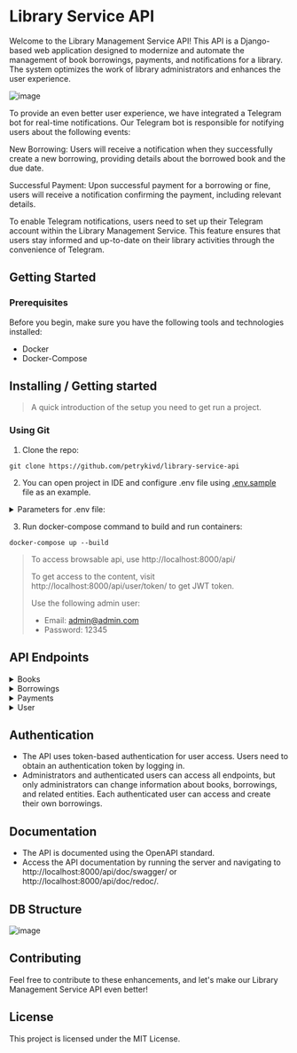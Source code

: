 # Library Service API

Welcome to the Library Management Service API! This API is a Django-based web application designed to modernize and automate the management of book borrowings, payments, and notifications for a library. The system optimizes the work of library administrators and enhances the user experience.

![image](https://github.com/petrykivd/library-service-api/assets/111526221/0786e87f-6d1c-4dcb-9c4e-3a3e4c10baf5)

To provide an even better user experience, we have integrated a Telegram bot for real-time notifications. Our Telegram bot is responsible for notifying users about the following events:

New Borrowing: Users will receive a notification when they successfully create a new borrowing, providing details about the borrowed book and the due date.

Successful Payment: Upon successful payment for a borrowing or fine, users will receive a notification confirming the payment, including relevant details.

To enable Telegram notifications, users need to set up their Telegram account within the Library Management Service. This feature ensures that users stay informed and up-to-date on their library activities through the convenience of Telegram.

## Getting Started

### Prerequisites

Before you begin, make sure you have the following tools and technologies installed:

- Docker
- Docker-Compose

## Installing / Getting started
> A quick introduction of the setup you need to get run a project.

### Using Git
1. Clone the repo:
```shell
git clone https://github.com/petrykivd/library-service-api
```
2. You can open project in IDE and configure .env file using [.env.sample](.env.sample) file as an example.
<details>
<summary>Parameters for .env file:</summary>

- **STRIPE_SECRET_KEY**: `Your Stripe Secret Key`
- **BOT_TOKEN**: `Your Bot Token`
- **ADMIN_GROUP**: `Your Admin Group in Telegram`
- **TURN_BOT_ON**: `True/False`
- **POSTGRES_DB**: `Your Postgres DB`
- **POSTGRES_USER**: `Your Postgres User`
- **POSTGRES_PASSWORD**: `Your password in DB`
- **POSTGRES_HOST** `Host of your DB`
- **POSTGRES_HOST** `Port of your DB`
</details>

3. Run docker-compose command to build and run containers:
```shell
docker-compose up --build
```
> To access browsable api, use http://localhost:8000/api/
> 
> To get access to the content, visit http://localhost:8000/api/user/token/ to get JWT token.
> 
> Use the following admin user:
> - Email: admin@admin.com
> - Password: 12345

## API Endpoints
<details>
  <summary>Books</summary>

- **List Books**: `GET /api/books/`
- **Create Book**: `POST /api/books/`
- **Retrieve Book**: `GET /api/books/{book_id}/`
- **Update Book**: `PUT /api/books/{book_id}/`
- **Partial Update** `PATCH /api/books/{book_id}/`
- **Delete Book**: `DELETE /api/books/{book_id}/`
- **Upload Astronomy Show Image**: `POST /api/books/{book_id}/upload-image/`
</details>

<details>
  <summary>Borrowings</summary>
  
**List Borrowings**: `GET /api/borrowings/`
- **Create Borrowing**: `POST /api/borrowings/`
- **Retrieve Borrowing**: `GET /api/borrowings/{borrowing_id}/`
- **Update Borrowing**: `PUT /api/borrowings/{borrowing_id}/`
- **Partial Update** `PATCH /api/borrowings/{borrowing_id}/`
- **Delete Borrowing**: `DELETE /api/borrowings/{borrowing_id}/`
</details>

<details>
  <summary>Payments</summary>
  
- **List Payments**: `GET /api/payments/`
- **Retrieve Payment**: `GET /api/payments/{payment_id}/`
- **Create Payment**: `POST /api/payments/`
- **Update Payment**: `PUT /api/payments/{payment_id}/`
- **Partial Update** `PATCH /api/payments/{payment_id}/`
- **Delete Payment**: `DELETE /api/payments/{payment_id}/`
</details>

<details>
  <summary>User</summary>
- **Information about current User**: `GET /api/user/me/`
- **Update User**: `PUT /api/user/me/`
- **Partial Update** `PATCH /api/user/me/`
- **Create new User** `POST /api/user/register/`
- **Create access and refresh tokens** `POST /api/user/token/`
- **Refresh access token** `POST /api/user/token/refresh/`
- **Verify tokens**: `POST /api/user/token/verify/`
</details>


## Authentication
- The API uses token-based authentication for user access. Users need to obtain an authentication token by logging in.
- Administrators and authenticated users can access all endpoints, but only administrators can change information about books, borrowings, and related entities. Each authenticated user can access and create their own borrowings.

## Documentation
- The API is documented using the OpenAPI standard.
- Access the API documentation by running the server and navigating to http://localhost:8000/api/doc/swagger/ or http://localhost:8000/api/doc/redoc/.

## DB Structure
![image](https://github.com/petrykivd/library-service-api/assets/111526221/35fbed54-64da-43fb-b18e-e004b1e78e3a)

## Contributing

Feel free to contribute to these enhancements, and let's make our Library Management Service API even better!

## License
This project is licensed under the MIT License.
